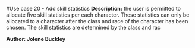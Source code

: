 #Use case 20 -  Add skill statistics
**Description:**  the user is permitted to allocate five skill statistics per each character. These statistics can only be allocated to a character after the class and race of the character has been chosen. The skill statistics are determined by the class and rac

**Author: Jolene Buckley**